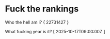 # Fuck the rankings

Who the hell am I?
{ 22731427 }

What fucking year is it?
[ 2025-10-17T09:00:00Z ]
